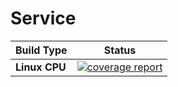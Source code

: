 # Service
Build Type                    | Status                                                                                                                                                                           
----------------------------- | --------------------------------------------------------------------------------------------------------------------------------------------------------------------------------
**Linux CPU**                 | [![coverage report](https://git.uino.com/uino-framework/framework/badges/master/coverage.svg)](https://git.uino.com/uino-framework/framework/-/commits/master)          